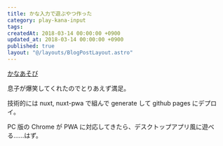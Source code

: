 ```yaml
---
title: かな入力で遊ぶやつ作った
category: play-kana-input
tags:
createdAt: 2018-03-14 00:00:00 +0900
updated_at: 2018-03-14 00:00:00 +0900
published: true
layout: "@/layouts/BlogPostLayout.astro"
---
```


[かなあそび](https://macoshita.github.io/play-kana-input/)

息子が爆笑してくれたのでとりあえず満足。

技術的には nuxt, nuxt-pwa で組んで generate して github pages にデプロイ。

PC 版の Chrome が PWA に対応してきたら、デスクトップアプリ風に遊べる……はず。
